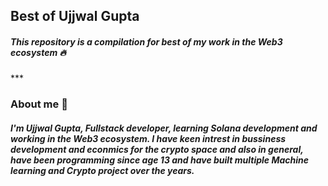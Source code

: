 <h2>Best of Ujjwal Gupta</h2>
<h5>This repository is a compilation for best of my work in the Web3 ecosystem 🔥</h5>
***
<h3>About me 🤙</h3>
<h5>I'm Ujjwal Gupta, Fullstack developer, learning <strong>Solana development</strong> and working in the Web3 ecosystem.
    I have keen intrest in <strong>bussiness development and econmics</strong> for the crypto space and also in general,
    have been <strong>programming since age 13</strong> and have built multiple Machine learning and Crypto project over the years.
</h5>
